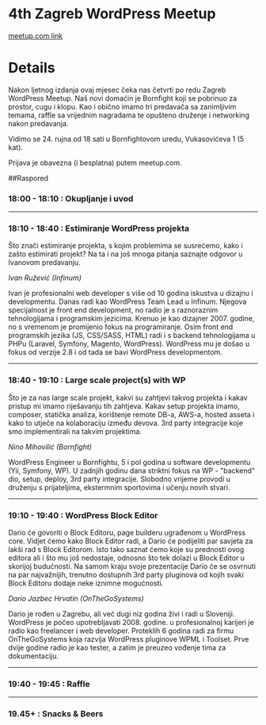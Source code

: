 # 4th Zagreb WordPress Meetup

[meetup.com link](https://www.meetup.com/Zagreb-WordPress-Meetup/events/264727104/)

# Details

Nakon ljetnog izdanja ovaj mjesec čeka nas četvrti po redu Zagreb WordPress Meetup. Naš novi domaćin je Bornfight koji se pobrinuo za prostor, cugu i klopu. Kao i obično imamo tri predavača sa zanimljivim temama, raffle sa vrijednim nagradama te opušteno druženje i networking nakon predavanja.

Vidimo se 24. rujna od 18 sati u Bornfightovom uredu, Vukasovićeva 1 (5 kat).

Prijava je obavezna (i besplatna) putem meetup.com.

##Raspored

### 18:00 - 18:10 : Okupljanje i uvod

----------------

### 18:10 - 18:40 : Estimiranje WordPress projekta

Što znači estimiranje projekta, s kojim problemima se susrećemo, kako i zašto estimirati projekt? Na ta i na još mnoga pitanja saznajte odgovor u Ivanovom predavanju.

_Ivan Ružević (Infinum)_

Ivan je profesionalni web developer s više od 10 godina iskustva u dizajnu i developmentu. Danas radi kao WordPress Team Lead u Infinum. Njegova specijalnost je front end development, no radio je s raznoraznim tehnologijama i programskim jezicima. Krenuo je kao dizajner 2007. godine, no s vremenom je promijenio fokus na programiranje. Osim front end programskih jezika (JS, CSS/SASS, HTML) radi i s backend tehnologijama u PHPu (Laravel, Symfony, Magento, WordPress). WordPress mu je došao u fokus od verzije 2.8 i od tada se bavi WordPress developmentom.

----------------

### 18:40 - 19:10 : Large scale project(s) with WP

Što je za nas large scale projekt, kakvi su zahtjevi takvog projekta i kakav pristup mi imamo riješavanju tih zahtjeva.
Kakav setup projekta imamo, composer, statička analiza, korištenje remote DB-a, AWS-a, hosted asseta i kako to utječe na kolaboraciju između devova. 3rd party integracije koje smo implementirali na takvim projektima.

_Nino Mihovilić (Bornfight)_

WordPress Engineer u Bornfightu, 5 i pol godina u software developmentu (Yii, Symfony, WP). U zadnjih godinu dana striktni fokus na WP - "backend" dio, setup, deploy, 3rd party integracije. Slobodno vrijeme provodi u druženju s prijateljima, ekstermnim sportovima i učenju novih stvari.

----------------

### 19:10 - 19:40 : WordPress Block Editor

Dario će govoriti o Block Editoru, page builderu ugrađenom u WordPress core. Vidjet ćemo kako Block Editor radi, a Dario će podijeliti par savjeta za lakši rad s Block Editorom. Isto tako saznat ćemo koje su prednosti ovog editora ali i što mu još nedostaje, odnosno što tek dolazi u Block Editor u skorijoj budućnosti. Na samom kraju svoje prezentacije Dario će se osvrnuti na par najvažnijih, trenutno dostupnih 3rd party pluginova od kojih svaki Block Editoru dodaje neke iznimne mogućnosti.

_Dario Jazbec Hrvatin (OnTheGoSystems)_

Dario je rođen u Zagrebu, ali već dugi niz godina živi i radi u Sloveniji. WordPress je počeo upotrebljavati 2008. godine. u profesionalnoj karijeri je radio kao freelancer i web developer. Proteklih 6 godina radi za firmu OnTheGoSystems koja razvija WordPress pluginove WPML i Toolset. Prve dvije godine radio je kao tester, a zatim je preuzeo vođenje tima za dokumentaciju.

----------------

### 19:40 - 19:45 : Raffle

----------------

### 19.45+ : Snacks & Beers
